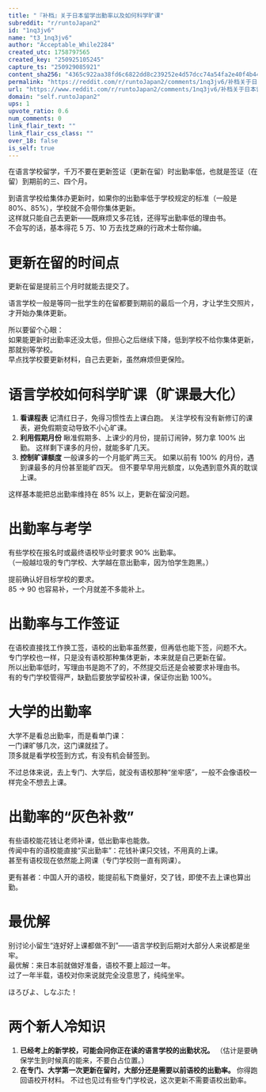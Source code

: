 ```yaml
---
title: "『补档』关于日本留学出勤率以及如何科学旷课"
subreddit: "r/runtoJapan2"
id: "1nq3jv6"
name: "t3_1nq3jv6"
author: "Acceptable_While2284"
created_utc: 1758797565
created_key: "250925105245"
capture_ts: "250929085921"
content_sha256: "4365c922aa38fd6c6822dd8c239252e4d57dcc74a54fa2e40f4b44ac15f7ff07"
permalink: "https://reddit.com/r/runtoJapan2/comments/1nq3jv6/补档关于日本留学出勤率以及如何科学旷课/"
url: "https://www.reddit.com/r/runtoJapan2/comments/1nq3jv6/补档关于日本留学出勤率以及如何科学旷课/"
domain: "self.runtoJapan2"
ups: 1
upvote_ratio: 0.6
num_comments: 0
link_flair_text: ""
link_flair_css_class: ""
over_18: false
is_self: true
---
```


在语言学校留学，千万不要在更新签证（更新在留）时出勤率低，也就是签证（在留）到期前的三、四个月。

到语言学校给集体办更新时，如果你的出勤率低于学校规定的标准（一般是
80%、85%），学校就不会带你集体更新。  
这样就只能自己去更新——既麻烦又多花钱，还得写出勤率低的理由书。  
不会写的话，基本得花 5 万、10 万去找芝麻的行政术士帮你编。

# 更新在留的时间点

更新在留是提前三个月时就能去提交了。

语言学校一般是等同一批学生的在留都要到期前的最后一个月，才让学生交照片，才开始办集体更新。

所以要留个心眼：  
如果能更新时出勤率还没太低，但担心之后继续下降，低到学校不给你集体更新，那就别等学校。  
早点找学校要更新材料，自己去更新，虽然麻烦但更保险。

# 语言学校如何科学旷课（旷课最大化）

1.  **看课程表** 记清红日子，免得习惯性去上课白跑。
    关注学校有没有新修订的课表，避免假期变动导致不小心旷课。
2.  **利用假期月份** 瞅准假期多、上课少的月份，提前订闹钟，努力拿 100%
    出勤。 这样剩下课多的月份，就能多旷几天。
3.  **控制旷课额度** 一般课多的一个月能旷两三天。 如果以前有 100%
    的月份，遇到课最多的月份甚至能旷四天。
    但不要早早用光额度，以免遇到意外真的耽误上课。

这样基本能把总出勤率维持在 85% 以上，更新在留没问题。

# 出勤率与考学

有些学校在报名时或最终语校毕业时要求 90% 出勤率。  
（一般越垃圾的专门学校、大学越在意出勤率，因为怕学生跑黑。）

提前确认好目标学校的要求。  
85 → 90 也容易补，一个月就差不多能补上。

# 出勤率与工作签证

在语校直接找工作换工签，语校的出勤率虽然要，但再低也能下签，问题不大。  
专门学校也一样，只是没有语校那种集体更新，本来就是自己更新在留。  
所以出勤率低时，写理由书是跑不了的，不然提交后还是会被要求补理由书。  
有的专门学校管得严，缺勤后要放学留校补课，保证你出勤 100%。

# 大学的出勤率

大学不是看总出勤率，而是看单门课：  
一门课旷够几次，这门课就挂了。  
顶多就是看学校签到方式，有没有机会替签到。

不过总体来说，去上专门、大学后，就没有语校那种“坐牢感”，一般不会像语校一样完全不想去上课。

# 出勤率的“灰色补救”

有些语校能花钱让老师补课，低出勤率也能救。  
传闻中有的语校能直接“买出勤率”：花钱补课只交钱，不用真的上课。  
甚至有语校现在依然能上网课（专门学校则一直有网课）。

更有甚者：中国人开的语校，能提前私下商量好，交了钱，即使不去上课也算出勤。

# 最优解

别讨论小留生“连好好上课都做不到”——语言学校到后期对大部分人来说都是坐牢。  
最优解：来日本前就做好准备，语校不要上超过一年。  
过了一年半载，语校对你来说就完全没意思了，纯纯坐牢。

ほろびよ、しなぶた！

# 两个新人冷知识

1.  **已经考上的新学校，可能会问你正在读的语言学校的出勤状况。**
    （估计是要确保学生到时候真的能来，不要白占位置。）
2.  **在专门、大学第一次更新在留时，大部分还是需要以前语校的出勤率。**
    你得跑回语校开材料。
    不过也见过有些专门学校说，这次更新不需要语校出勤率。
